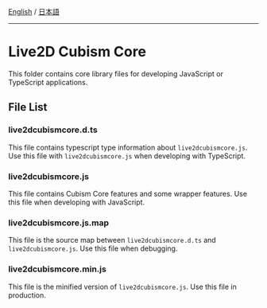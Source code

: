 [English](README.md) / [日本語](README.ja.md)

---

# Live2D Cubism Core

This folder contains core library files for developing JavaScript or TypeScript applications.


## File List

### live2dcubismcore.d.ts

This file contains typescript type information about `live2dcubismcore.js`.
Use this file with `live2dcubismcore.js` when developing with TypeScript.

### live2dcubismcore.js

This file contains Cubism Core features and some wrapper features.
Use this file when developing with JavaScript.

### live2dcubismcore.js.map

This file is the source map between `live2dcubismcore.d.ts` and `live2dcubismcore.js`.
Use this file when debugging.

### live2dcubismcore.min.js

This file is the minified version of `live2dcubismcore.js`.
Use this file in production.
